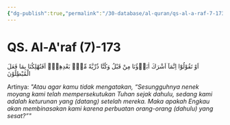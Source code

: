 ```yaml
---
{"dg-publish":true,"permalink":"/30-database/al-quran/qs-al-a-raf-7-173/"}
---
```



# QS. Al-A'raf (7)-173
اَوْ تَقُوْلُوْٓا اِنَّمَآ اَشْرَكَ اٰبَاۤؤُنَا مِنْ قَبْلُ وَكُنَّا ذُرِّيَّةً مِّنْۢ بَعْدِهِمْۚ  اَفَتُهْلِكُنَا بِمَا فَعَلَ الْمُبْطِلُوْنَ

Artinya: *"Atau agar kamu tidak mengatakan, “Sesungguhnya nenek moyang kami telah mempersekutukan Tuhan sejak dahulu, sedang kami adalah keturunan yang (datang) setelah mereka. Maka apakah Engkau akan membinasakan kami karena perbuatan orang-orang (dahulu) yang sesat?”"*
